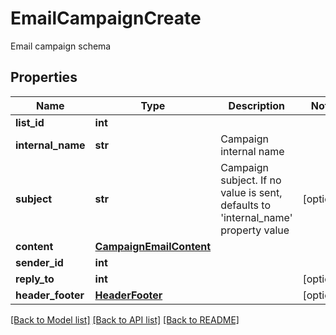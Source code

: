 # EmailCampaignCreate

Email campaign schema
## Properties
Name | Type | Description | Notes
------------ | ------------- | ------------- | -------------
**list_id** | **int** |  | 
**internal_name** | **str** | Campaign internal name | 
**subject** | **str** | Campaign subject. If no value is sent, defaults to &#39;internal_name&#39; property value | [optional] 
**content** | [**CampaignEmailContent**](CampaignEmailContent.md) |  | 
**sender_id** | **int** |  | 
**reply_to** | **int** |  | [optional] 
**header_footer** | [**HeaderFooter**](HeaderFooter.md) |  | [optional] 

[[Back to Model list]](../README.md#documentation-for-models) [[Back to API list]](../README.md#documentation-for-api-endpoints) [[Back to README]](../README.md)


